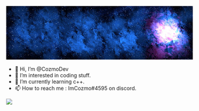 <img src="logo.png" alt="My cool logo"/>


- 👋 Hi, I’m @CozmoDev
- 👀 I’m interested in coding stuff.
- 🌱 I’m currently learning c++.
- 📫 How to reach me : ImCozmo#4595 on discord.

![](https://github-profile-summary-cards.vercel.app/api/cards/profile-details?username=cozmodev&theme=monokai)

